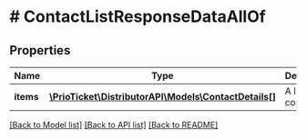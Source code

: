 # # ContactListResponseDataAllOf

## Properties

Name | Type | Description | Notes
------------ | ------------- | ------------- | -------------
**items** | [**\PrioTicket\DistributorAPI\Models\ContactDetails[]**](ContactDetails.md) | A list of all contacts. |

[[Back to Model list]](../../README.md#models) [[Back to API list]](../../README.md#endpoints) [[Back to README]](../../README.md)
